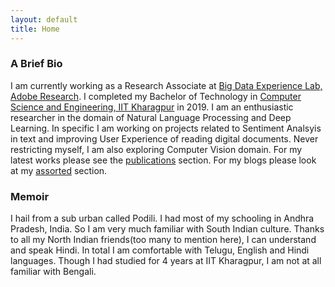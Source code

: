 ```yaml
---
layout: default
title: Home
---
```

### A Brief Bio
I am currently working as a Research Associate at [Big Data Experience Lab, Adobe Research](https://research.adobe.com/). I completed my Bachelor of Technology in [Computer Science and Engineering, IIT Kharagpur](http://cse.iitkgp.ac.in/) in 2019. I am an enthusiastic researcher in the domain of Natural Language Processing and Deep Learning. In specific I am working on projects related to Sentiment Analsyis in text and improving User Experience of reading digital documents. Never restricting myself, I am also exploring Computer Vision domain. For my latest works please see the [publications](/projects/) section. For my blogs please look at my [assorted](/assorted/) section.

### Memoir
I hail from a sub urban called Podili. I had most of my schooling in Andhra Pradesh, India. So I am very much familiar with South Indian culture. Thanks to all my North Indian friends(too many to mention here), I can understand and speak Hindi. In total I am comfortable with Telugu, English and Hindi languages. Though I had studied for 4 years at IIT Kharagpur, I am not at all familiar with Bengali.
